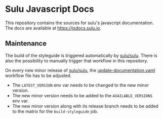 # Sulu Javascript Docs

This repository contains the sources for sulu's javascript documentation.
The docs are available at https://jsdocs.sulu.io.

## Maintenance

The build of the styleguide is triggered automatically by [sulu/sulu](https://github.com/sulu/sulu). There is also the possibility to manually trigger that workflow in this repository.

On every new minor release of [sulu/sulu](https://github.com/sulu/sulu), the [update-documentation.yaml](.github/workflows/update-documentation.yaml) workflow file has to be adjusted.
- The `LATEST_VERSION` env var needs to be changed to the new minor version.
- The new minor version needs to be added to the `AVAILABLE_VERSIONS` env var.
- The new minor version along with its release branch needs to be added to the matrix for the `build-styleguide` job.
